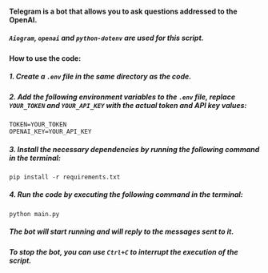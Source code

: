 #### Telegram is a bot that allows you to ask questions addressed to the OpenAI.
##### `Aiogram`, `openai` and `python-dotenv` are used for this script.
#### How to use the code:

##### 1. Create a `.env` file in the same directory as the code.

##### 2. Add the following environment variables to the `.env` file, replace `YOUR_TOKEN` and `YOUR_API_KEY` with the actual token and API key values:
```
TOKEN=YOUR_TOKEN
OPENAI_KEY=YOUR_API_KEY
```
##### 3. Install the necessary dependencies by running the following command in the terminal:
```
pip install -r requirements.txt
```
##### 4. Run the code by executing the following command in the terminal:
```
python main.py
```
##### The bot will start running and will reply to the messages sent to it.
##### To stop the bot, you can use `Ctrl+C` to interrupt the execution of the script.
